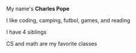 My name's **Charles Pope**

I like coding, camping, futbol, games, and reading

I have 4 siblings

CS and math are my favorite classes
